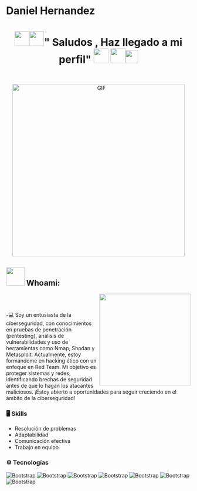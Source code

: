 # Daniel Hernandez
<h1 align="center"><img height="40" src="https://github.com/7oSkaaa/7oSkaaa/blob/main/Images/about_me.gif?raw=true"><img height="40" src="https://emoji.gg/assets/emoji/7333-parrotdance.gif">" Saludos , Haz llegado a mi perfil" <img height="40" src="https://emoji.gg/assets/emoji/7333-parrotdance.gif"> <img height="40" src="https://github.com/7oSkaaa/7oSkaaa/blob/main/Images/about_me.gif?raw=true"><img height="35" src="https://user-images.githubusercontent.com/73097560/115834477-dbab4500-a447-11eb-908a-139a6edaec5c.gif"></h1>

<br>

<p align="center">
 <img  height="470rem" alt="GIF" src="https://github.com/user-attachments/assets/59f924c4-7caf-4232-8592-8affffcc8371"/>
</p>

	
## <picture><img src = "https://github.com/7oSkaaa/7oSkaaa/blob/main/Images/about_me.gif?raw=true" width = 50px></picture> Whoami:

<picture> <img align="right" src="https://github.com/7oSkaaa/7oSkaaa/blob/main/Images/Right_Side.gif?raw=true" width = 250px></picture>

<br><br>

-💻 Soy un entusiasta de la ciberseguridad, con conocimientos en pruebas de penetración (pentesting), análisis de vulnerabilidades y uso de herramientas como Nmap, Shodan y Metasploit. Actualmente, estoy formándome en hacking ético con un enfoque en Red Team. Mi objetivo es proteger sistemas y redes, identificando brechas de seguridad antes de que lo hagan los atacantes maliciosos. ¡Estoy abierto a oportunidades para seguir creciendo en el ámbito de la ciberseguridad!

### 🖥 Skills

- Resolución de problemas
- Adaptabilidad
- Comunicación efectiva
- Trabajo en equipo
### ⚙️ Tecnologías 
![Bootstrap](https://img.shields.io/badge/-Javascript-05122A?style=flat-square&logo=Javascript&color=000000) ![Bootstrap](https://img.shields.io/badge/-Css-05122A?style=flat-square&logo=Css&color=000000) ![Bootstrap](https://img.shields.io/badge/-Html-05122A?style=flat-square&logo=Html&color=000000) ![Bootstrap](https://img.shields.io/badge/-React-05122A?style=flat-square&logo=React&color=000000) ![Bootstrap](https://img.shields.io/badge/-MongoDB-05122A?style=flat-square&logo=MongoDB&color=000000) ![Bootstrap](https://img.shields.io/badge/-MySQL-05122A?style=flat-square&logo=MySQL&color=000000) ![Bootstrap](https://img.shields.io/badge/-Visual%20Studio%20Code-05122A?style=flat-square&logo=Visual-Studio-Code&color=000000)

